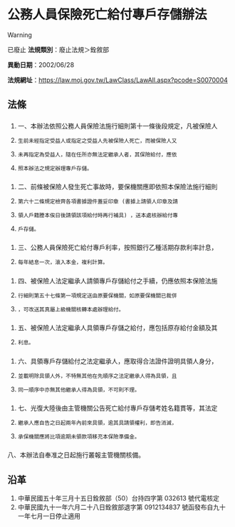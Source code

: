 # 公務人員保險死亡給付專戶存儲辦法


> [!WARNING]
> 已廢止
**法規類別**：廢止法規＞銓敘部

**異動日期**：2002/06/28  

**法規網址**：https://law.moj.gov.tw/LawClass/LawAll.aspx?pcode=S0070004



## 法條
##### 
1. 一、本辦法依照公務人員保險法施行細則第十一條後段規定，凡被保險人
1.     生前未經指定受益人或指定之受益人先被保險人死亡，而被保險人又
1.     未再指定為受益人，隨在任所亦無法定繼承人者，其保險給付，應依
1.     照本辦法之規定辦理專戶存儲。

##### 
1. 二、前條被保險人發生死亡事故時，要保機關應即依照本保險法施行細則
1.     第六十二條規定檢齊各項書據證件蓋妥印章 (書據上請領人印章及請
1.     領人戶籍謄本俟日後請領該項給付時再行補具) ，送本處核辦給付專
1.     戶存儲。

##### 
1. 三、公務人員保險死亡給付專戶利率，按照銀行乙種活期存款利率計息，
1.     每年結息一次，滾入本金，複利計算。

##### 
1. 四、被保險人法定繼承人請領專戶存儲給付之手續，仍應依照本保險法施
1.     行細則第五十七條第一項規定送由原要保機關，如原要保機關已裁併
1.     ，可改送其真屬上級機關核轉本處辦理給付。

##### 
1. 五、被保險人法定繼承人具領專戶存儲之給付，應包括原存給付金額及其
1.     利息。

##### 
1. 六、具領專戶存儲給付之法定繼承人，應取得合法證件證明具領人身分，
1.     並載明除具領人外，不特無其他在先順序之法定繼承人得為具領，且
1.     同一順序中亦無其他繼承人得為具領，不可則不理。

##### 
1. 七、光復大陸後由主管機關公告死亡給付專戶存儲考姓名籍貫等，其法定
1.     繼承人應自告之日起兩年內前來具領，逾其具請領權利，即告消滅，
1.     承保機關應將比項逾期未領款項移充本保險準備金。

##### 
八、本辦法自奉准之日起施行叢報主管機關核備。

## 沿革
1. 中華民國五十年三月十五日銓敘部（50）台持四字第 032613 號代電核定
1. 中華民國九十一年六月二十八日銓敘部退字第 0912134837 號函發布自九十一年七月一日停止適用
